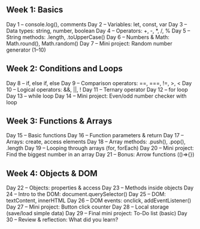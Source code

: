 ## Week 1: Basics
Day 1 – console.log(), comments
Day 2 – Variables: let, const, var
Day 3 – Data types: string, number, boolean
Day 4 – Operators: +, -, *, /, %
Day 5 – String methods: .length, .toUpperCase()
Day 6 – Numbers & Math: Math.round(), Math.random()
Day 7 – Mini project: Random number generator (1–10)


## Week 2: Conditions and Loops
Day 8 – if, else if, else
Day 9 – Comparison operators: ==, ===, !=, >, <
Day 10 – Logical operators: &&, ||, !
Day 11 – Ternary operator
Day 12 – for loop
Day 13 – while loop
Day 14 – Mini project: Even/odd number checker with loop


## Week 3: Functions & Arrays
Day 15 – Basic functions
Day 16 – Function parameters & return
Day 17 – Arrays: create, access elements
Day 18 – Array methods: .push(), .pop(), .length
Day 19 – Looping through arrays (for, forEach)
Day 20 – Mini project: Find the biggest number in an array
Day 21 – Bonus: Arrow functions (()=>{})


## Week 4: Objects & DOM
Day 22 – Objects: properties & access
Day 23 – Methods inside objects
Day 24 – Intro to the DOM: document.querySelector()
Day 25 – DOM: textContent, innerHTML
Day 26 – DOM events: onclick, addEventListener()
Day 27 – Mini project: Button click counter
Day 28 – Local storage (save/load simple data)
Day 29 – Final mini project: To-Do list (basic)
Day 30 – Review & reflection: What did you learn?
